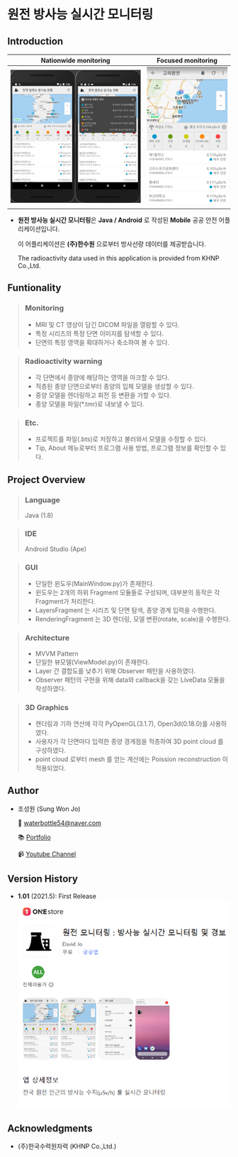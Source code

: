 # 원전 방사능 실시간 모니터링  

 ## Introduction

 Nationwide monitoring         |  Focused monitoring
:-------------------------:|:-------------------------:
![](https://github.com/waterbottle54/radiaton-monitor/blob/main/images.png) | ![](https://github.com/waterbottle54/radiaton-monitor/blob/main/gori.png)
 
 * **원전 방사능 실시간 모니터링**은 **Java / Android** 로 작성된 **Mobile** 공공 안전 어플리케이션입니다.<br>

   이 어플리케이션은 **(주)한수원** 으로부터 방사선량 데이터를 제공받습니다. <br>

   The radioactivity data used in this application is provided from KHNP Co.,Ltd.

 ## Funtionality
> ### Monitoring
> * MRI 및 CT 영상이 담긴 DICOM 파일을 열람할 수 있다.
> * 특정 시리즈의 특정 단면 이미지를 탐색할 수 있다.
> * 단면의 특정 영역을 확대하거나 축소하여 볼 수 있다.

> ### Radioactivity warning
> * 각 단면에서 종양에 해당하는 영역을 마크할 수 있다.
> * 적층된 종양 단면으로부터 종양의 입체 모델을 생성할 수 있다.
> * 종양 모델을 렌더링하고 회전 등 변환을 가할 수 있다.
> * 종양 모델을 파일(*.tmr)로 내보낼 수 있다.

> ### Etc.
> * 프로젝트를 파일(.bts)로 저장하고 불러와서 모델을 수정할 수 있다.
> * Tip, About 메뉴로부터 프로그램 사용 방법, 프로그램 정보를 확인할 수 있다.

 ## Project Overview
> ### Language
> Java (1.8)

> ### IDE
> Android Studio (Ape) 
 
> ### GUI
> * 단일한 윈도우(MainWindow.py)가 존재한다.
> * 윈도우는 2개의 하위 Fragment 모듈들로 구성되며, 대부분의 동작은 각 Fragment가 처리한다.
> * LayersFragment 는 시리즈 및 단면 탐색, 종양 경계 입력을 수행한다.
> * RenderingFragment 는 3D 렌더링, 모델 변환(rotate, scale)을 수행한다.
 
> ### Architecture
> * MVVM Pattern
> * 단일한 뷰모델(ViewModel.py)이 존재한다.
> * Layer 간 결합도를 낮추기 위해 Observer 패턴을 사용하였다.
> * Observer 패턴의 구현을 위해 data와 callback을 갖는 LiveData 모듈을 작성하였다.
 
> ### 3D Graphics
> * 렌더링과 기하 연산에 각각 PyOpenGL(3.1.7), Open3d(0.18.0)를 사용하였다.
> * 사용자가 각 단면마다 입력한 종양 경계점을 적층하여 3D point cloud 를 구성하였다.
> * point cloud 로부터 mesh 를 얻는 계산에는 Poission reconstruction 이 적용되었다.

 ## Author
 * 조성원 (Sung Won Jo)
 
     📧 waterbottle54@naver.com
   
     📚 [Portfolio](https://www.devsungwonjo.pe.kr/)
   
     📹 [Youtube Channel](https://www.youtube.com/@vanilla03034)
   
 ## Version History
 * **1.01** (2021.5): First Release
   ![](https://github.com/waterbottle54/radiaton-monitor/blob/main/onestore.png)

 ## Acknowledgments
 * (주)한국수력원자력 (KHNP Co.,Ltd.)


